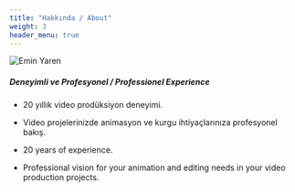 ```yaml
---
title: "Hakkında / About"
weight: 3
header_menu: true
---
```


![Emin Yaren](static/images/camera.jpg)

##### Deneyimli ve Profesyonel / Professionel Experience

- 20 yıllık video prodüksiyon deneyimi.
- Video projelerinizde animasyon ve kurgu ihtiyaçlarınıza profesyonel bakış.


- 20 years of experience.
- Professional vision for your animation and editing needs in your video production projects.
